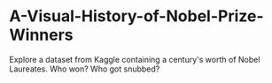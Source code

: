 # A-Visual-History-of-Nobel-Prize-Winners
Explore a dataset from Kaggle containing a century's worth of Nobel Laureates. Who won? Who got snubbed?
